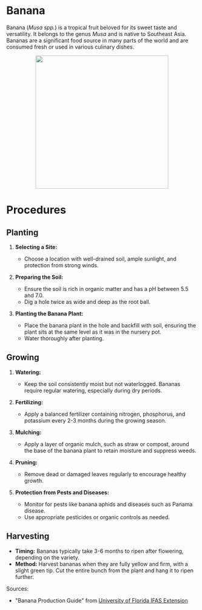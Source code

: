 # Banana

Banana (_Musa spp._) is a tropical fruit beloved for its sweet taste and versatility. It belongs to the genus _Musa_ and is native to Southeast Asia. Bananas are a significant food source in many parts of the world and are consumed fresh or used in various culinary dishes.

<div style="width:100%;display:flex;justify-content:center;">
<img src="https://www.researchgate.net/profile/Piet-Ja-Van-Asten/publication/267927304/figure/fig2/AS:614121871527950@1523429472699/Evolution-of-banana-mats-from-planted-suckers-to-mature-mats.png" height="350px" />
</div>

# Procedures

## Planting

1. **Selecting a Site:**

   - Choose a location with well-drained soil, ample sunlight, and protection from strong winds.

2. **Preparing the Soil:**

   - Ensure the soil is rich in organic matter and has a pH between 5.5 and 7.0.
   - Dig a hole twice as wide and deep as the root ball.

3. **Planting the Banana Plant:**
   - Place the banana plant in the hole and backfill with soil, ensuring the plant sits at the same level as it was in the nursery pot.
   - Water thoroughly after planting.

## Growing

1. **Watering:**

   - Keep the soil consistently moist but not waterlogged. Bananas require regular watering, especially during dry periods.

2. **Fertilizing:**

   - Apply a balanced fertilizer containing nitrogen, phosphorus, and potassium every 2-3 months during the growing season.

3. **Mulching:**

   - Apply a layer of organic mulch, such as straw or compost, around the base of the banana plant to retain moisture and suppress weeds.

4. **Pruning:**

   - Remove dead or damaged leaves regularly to encourage healthy growth.

5. **Protection from Pests and Diseases:**
   - Monitor for pests like banana aphids and diseases such as Panama disease.
   - Use appropriate pesticides or organic controls as needed.

## Harvesting

- **Timing:** Bananas typically take 3-6 months to ripen after flowering, depending on the variety.
- **Method:** Harvest bananas when they are fully yellow and firm, with a slight green tip. Cut the entire bunch from the plant and hang it to ripen further.

Sources:

- "Banana Production Guide" from [University of Florida IFAS Extension](https://mgorange.ucanr.edu/Edible_Plants/?uid=91&ds=530)
